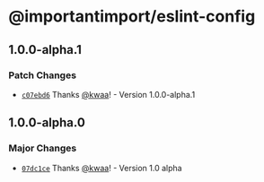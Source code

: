# @importantimport/eslint-config

## 1.0.0-alpha.1

### Patch Changes

- [`c07ebd6`](https://github.com/importantimport/config/commit/c07ebd689ced1698db6292bcb6a85ee7240ea04c) Thanks [@kwaa](https://github.com/kwaa)! - Version 1.0.0-alpha.1

## 1.0.0-alpha.0

### Major Changes

- [`07dc1ce`](https://github.com/importantimport/config/commit/07dc1ce16c617ef8de0326cd4aa862e253e3f4e3) Thanks [@kwaa](https://github.com/kwaa)! - Version 1.0 alpha
